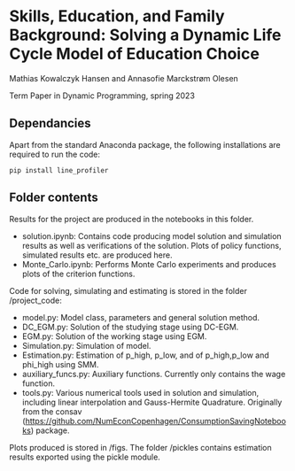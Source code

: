 # Skills, Education, and Family Background: Solving a Dynamic Life Cycle Model of Education Choice

Mathias Kowalczyk Hansen and Annasofie Marckstrøm Olesen

Term Paper in Dynamic Programming, spring 2023

## Dependancies
Apart from the standard Anaconda package, the following installations are required to run the code:

`pip install line_profiler`

## Folder contents
Results for the project are produced in the notebooks in this folder. 
* solution.ipynb: Contains code producing model solution and simulation results as well as verifications of the solution. Plots of policy functions, simulated results etc. are produced here.
* Monte_Carlo.ipynb: Performs Monte Carlo experiments and produces plots of the criterion functions.

Code for solving, simulating and estimating is stored in the folder /project_code:
* model.py: Model class, parameters and general solution method.
* DC_EGM.py: Solution of the studying stage using DC-EGM.
* EGM.py: Solution of the working stage using EGM.
* Simulation.py: Simulation of model.
* Estimation.py: Estimation of p_high, p_low, and of p_high,p_low and phi_high using SMM.
* auxiliary_funcs.py: Auxiliary functions. Currently only contains the wage function.
* tools.py: Various numerical tools used in solution and simulation, including linear interpolation and Gauss-Hermite Quadrature. Originally from the consav (https://github.com/NumEconCopenhagen/ConsumptionSavingNotebooks) package.

Plots produced is stored in /figs. The folder /pickles contains estimation results exported using the pickle module.
